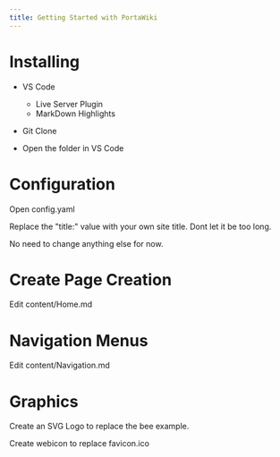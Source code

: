 ```yaml
---
title: Getting Started with PortaWiki
---
```


Installing
==========

* VS Code
    * Live Server Plugin
    * MarkDown Highlights

* Git Clone 

* Open the folder in VS Code

Configuration
=============

Open config.yaml 

Replace the "title:" value with your own site title. Dont let it be too long. 

No need to change anything else for now.

Create Page Creation
=============

Edit content/Home.md

Navigation Menus
================

Edit content/Navigation.md

Graphics
========

Create an SVG Logo to replace the bee example.

Create webicon to replace favicon.ico
